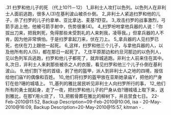 .31 
扫罗和他儿子的死 
（代上10?1－12） 
1_非利士人攻打以色列。以色列人在非利士人面前逃跑，很多人(3)在基利波山被杀仆倒。 2_非利士人紧追扫罗和他的儿子，杀了扫罗的儿子约拿单、亚比拿达、麦基?舒亚。 3_攻击扫罗的战事激烈，弓箭手追上他，他被弓箭手射中，伤势很重(4)。 4_扫罗吩咐拿他兵器的人说：「你拔出刀来，把我刺死，免得那些未受割礼的人来刺我，凌辱我。」但拿兵器的人不肯，因为他非常惧怕。于是扫罗拿起刀来，伏在刀上。 5_拿兵器的人见扫罗已死，也伏在刀上跟他一起死。 6_这样，扫罗和他三个儿子，与拿他兵器的人，以及他所有的人(5)，都在那日一起死了。 7_住平原那边和约旦河那边的以色列人，见以色列军兵逃跑，扫罗和他儿子都死了，就弃城逃跑。非利士人前来住在其中。 
8_次日，非利士人来剥那些被杀之人的衣服，看见扫罗和他三个儿子仆倒在基利波山。 9_他们割下他的首级，剥了他的盔甲，派人到非利士人之地的四境，报信给他们庙Y的偶像和百姓。 10_他们将扫罗的盔甲放在亚斯她录庙Y，把他的尸身钉在伯?珊的城墙上。 11_基列的雅比居民听见非利士人向扫罗所行的事， 12_他们所有的勇士就起身，走了一夜，把扫罗和他儿子的尸身从伯?珊城墙上取下来，送到雅比，在那Y用火烧了， 13_把骸骨葬在雅比的柳树下，并且禁食七日。 
22-Feb-2010@11:52, Backup Description=09-Feb-2010@10:06, isa - 
20-May-2010@16:09, Backup Description=20-May-2010@15:57, kitman - 
 .